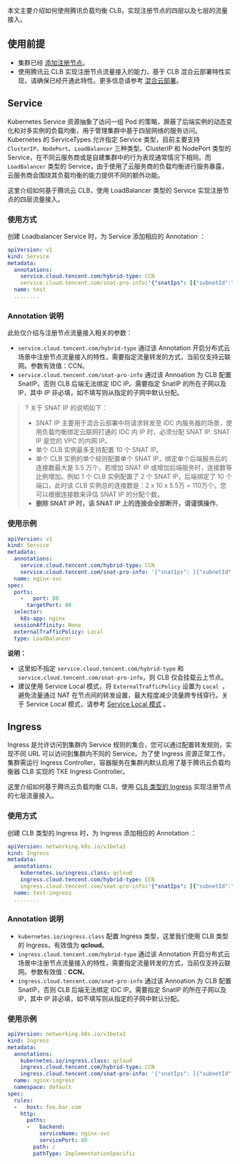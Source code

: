 本文主要介绍如何使用腾讯负载均衡 CLB，实现注册节点的四层以及七层的流量接入。

## 使用前提
-   集群已经 [添加注册节点](https://cloud.tencent.com/document/product/457/57917)。
-   使用腾讯云 CLB 实现注册节点流量接入的能力，基于 CLB 混合云部署特性实现，请确保已经开通此特性。更多信息请参考 [混合云部署](https://cloud.tencent.com/document/product/214/48181)。

## Service
Kubernetes Service 资源抽象了访问一组 Pod 的策略，屏蔽了后端实例的动态变化和对多实例的负载均衡，用于管理集群中基于四层网络的服务访问。
Kubernetes 的 ServiceTypes 允许指定 Service 类型，目前主要支持 `ClusterIP`、`NodePort`、`LoadBalancer` 三种类型。ClusterIP 和 NodePort 类型的 Service，在不同云服务商或是自建集群中的行为表现通常情况下相同。而 `LoadBalancer` 类型的 Service，由于使用了云服务商的负载均衡进行服务暴露，云服务商会围绕其负载均衡的能力提供不同的额外功能。

这里介绍如何基于腾讯云 CLB，使用 LoadBalancer 类型的 Service 实现注册节点的四层流量接入。

### 使用方式
创建 Loadbalancer Service 时，为 Service 添加相应的 Annotation ：
```yaml
apiVersion: v1
kind: Service
metadata:
  annotations:
    service.cloud.tencent.com/hybrid-type: CCN
    service.cloud.tencent.com/snat-pro-info:'{"snatIps": [{"subnetId":"subnet-12345678","ip":"192.168.0.1"}]}'
  name: test
  ........
```

### Annotation 说明
此处仅介绍与注册节点流量接入相关的参数：
- `service.cloud.tencent.com/hybrid-type`
  通过该 Annotation 开启分布式云场景中注册节点流量接入的特性，需要指定流量转发的方式，当前仅支持云联网。参数有效值：CCN。
- `service.cloud.tencent.com/snat-pro-info`
  通过该 Annoation 为 CLB 配置 SnatIP，否则 CLB 后端无法绑定 IDC IP。需要指定 SnatIP 的所在子网以及 IP，其中 IP 非必填，如不填写则从指定的子网中默认分配。
>? 关于 SNAT IP 的说明如下：
>- SNAT IP 主要用于混合云部署中将请求转发至 IDC 内服务器的场景，使用负载均衡绑定云联网打通的 IDC 内 IP 时，必须分配 SNAT IP. SNAT IP 是您的 VPC 的内网 IP。
>- 单个 CLB 实例最多支持配置 10 个 SNAT IP。
>- 单个 CLB 实例的单个规则配置单个 SNAT IP，绑定单个后端服务后的连接数最大是 5.5 万个，若增加 SNAT IP 或增加后端服务时，连接数等比例增加。例如 1 个 CLB 实例配置了 2 个 SNAT IP，后端绑定了 10 个端口，此时该 CLB 实例总的连接数是：2 x 10 x 5.5万 = 110万个。您可以根据连接数来评估 SNAT IP 的分配个数。
>- **删除 SNAT IP 时，该 SNAT IP 上的连接会全部断开，请谨慎操作**。

### 使用示例

```yaml
apiVersion: v1
kind: Service
metadata:
  annotations:
    service.cloud.tencent.com/hybrid-type: CCN
    service.cloud.tencent.com/snat-pro-info: '{"snatIps": [{"subnetId":"xxxxxxxx"}]}'
  name: nginx-svc
spec:
  ports:
    -   port: 80
      targetPort: 80
  selector:
    k8s-app: nginx
  sessionAffinity: None
  externalTrafficPolicy: Local
  type: LoadBalancer
```

**说明：**
- 这里如不指定 `service.cloud.tencent.com/hybrid-type` 和 `service.cloud.tencent.com/snat-pro-info`，则 CLB 仅会挂载云上节点。
- 建议使用 Service Local 模式，将 `ExternalTrafficPolicy` 设置为 `Local `，避免流量通过 NAT 在节点间的转发设置，最大程度减少流量跨专线穿行。关于 Service Local 模式，请参考 [Service Local 模式](https://cloud.tencent.com/document/product/457/45492#service-local-.E6.A8.A1.E5.BC.8F) 。

## Ingress
Ingress 是允许访问到集群内 Service 规则的集合，您可以通过配置转发规则，实现不同 URL 可以访问到集群内不同的 Service。为了使 Ingress 资源正常工作，集群需运行 Ingress Controller，容器服务在集群内默认启用了基于腾讯云负载均衡器 CLB 实现的 TKE Ingress Controller。

这里介绍如何基于腾讯云负载均衡 CLB，使用 [CLB 类型的 Ingress](https://cloud.tencent.com/document/product/457/45685) 实现注册节点的七层流量接入。

### 使用方式
创建 CLB 类型的 Ingress 时，为 Ingress 添加相应的 Annotation ：
```yaml
apiVersion: networking.k8s.io/v1beta1
kind: Ingress
metadata:
  annotations:
    kubernetes.io/ingress.class: qcloud
    ingress.cloud.tencent.com/hybrid-type: CCN
    ingress.cloud.tencent.com/snat-pro-info:'{"snatIps": [{"subnetId":"subnet-12345678","ip":"192.168.0.1"}]}'
  name: test-ingress
  ........
```
### Annotation 说明
-   `kubernetes.io/ingress.class`
配置 Ingress 类型，这里我们使用 CLB 类型的 Ingress，有效值为 **qcloud**。
-   `ingress.cloud.tencent.com/hybrid-type`
通过该 Annotation 开启分布式云场景中注册节点流量接入的特性，需要指定流量转发的方式，当前仅支持云联网。参数有效值：**CCN**。
-   `ingress.cloud.tencent.com/snat-pro-info`
通过该 Annoation 为 CLB 配置 SnatIP，否则 CLB 后端无法绑定 IDC IP。需要指定 SnatIP 的所在子网以及 IP，其中 IP 非必填，如不填写则从指定的子网中默认分配。

### 使用示例

```yaml
apiVersion: networking.k8s.io/v1beta1
kind: Ingress
metadata:
  annotations:
    kubernetes.io/ingress.class: qcloud
    ingress.cloud.tencent.com/hybrid-type: CCN
    ingress.cloud.tencent.com/snat-pro-info: '{"snatIps": [{"subnetId":"subnet-xxxxxx"}]}'
  name: nginx-ingress
  namespace: default
spec:
  rules:
  -   host: foo.bar.com
    http:
      paths:
      -   backend:
          serviceName: nginx-svc
          servicePort: 80
        path: /
        pathType: ImplementationSpecific

```

